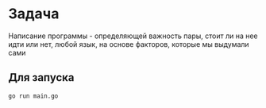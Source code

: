 # Задача

Написание программы - определяющей важность пары, стоит ли на нее идти или нет, любой язык, на основе факторов, которые мы выдумали сами

## Для запуска

`go run main.go`